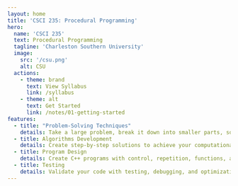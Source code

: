 ```yaml
---
layout: home
title: 'CSCI 235: Procedural Programming'
hero:
  name: 'CSCI 235'
  text: Procedural Programming
  tagline: 'Charleston Southern University'
  image:
    src: '/csu.png'
    alt: CSU
  actions:
    - theme: brand
      text: View Syllabus
      link: /syllabus
    - theme: alt
      text: Get Started
      link: /notes/01-getting-started
features:
  - title: "Problem-Solving Techniques"
    details: Take a large problem, break it down into smaller parts, solve it, and code it using C++.
  - title: Algorithms Development
    details: Create step-by-step solutions to achieve your computational goals.
  - title: Program Design
    details: Create C++ programs with control, repetition, functions, arrays, data types, and file handling.
  - title: Testing
    details: Validate your code with testing, debugging, and optimization. 
---
```

